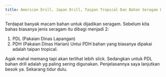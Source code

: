 ```yaml
---
title: American Drill, Japan Drill, Taipan Tropical Dan Bahan Seragam Lainnya
---
```


Terdapat banyak macam bahan untuk dijadikan seragam. Sebelum kita bahas biasanya jenis seragam itu dibagi menjadi 2:

1. PDL (Pakaian Dinas Lapangan)
2. PDH (Pakaian Dinas Harian) Untui PDH bahan yang biasanya dipakai adalah taipan tropical.

Agak mahal memang tapi akan terlihat lebih slick. Sedangkan untuk PDL bahan drill adalah yg paling sering digunakan. Penjelasannya saya lanjutkan besok ya. Sekarang tidur dulu.
